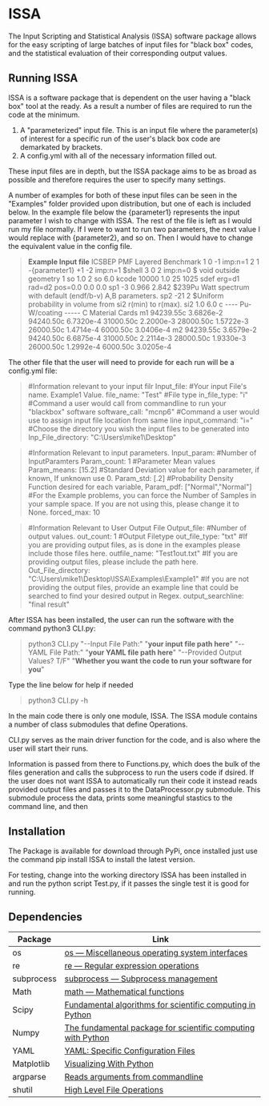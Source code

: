 # ISSA
The Input Scripting and Statistical Analysis (ISSA) software package allows for the easy scripting of large batches of input files for "black box" codes, and the statistical evaluation of their corresponding output values.

## Running ISSA
ISSA is a software package that is dependent on the user having a "black box" tool at the ready. As a result a number of files are required to run the code at the minimum.
1. A "parameterized" input file. This is an input file where the parameter(s) of interest for a specific run of the user's black box code are demarkated by brackets. 
2. A config.yml with all of the necessary information filled out. 

These input files are in depth, but the ISSA package aims to be as broad as possible and therefore requires the user to specify many settings.

A number of examples for both of these input files can be seen in the "Examples" folder provided upon distribution, but one of each is included below. In the example file below the {parameter1} represents the input parameter I wish to change with ISSA. The rest of the file is left as I would run my file normally.  If I were to want to run two parameters, the next value I would replace with {parameter2}, and so on. Then I would have to change the equivalent value in the config file.

>**Example Input file**
>ICSBEP PMF Layered Benchmark
1   0    -1  imp:n=1
2 1 -{parameter1} +1 -2 imp:n=1 $shell 
3 0 2 imp:n=0  $ void outside geometry
1 so 1.0
2 so 6.0
kcode 10000  1.0  25  1025
sdef erg=d1  rad=d2  pos=0.0 0.0 0.0
sp1    -3     0.966  2.842   $239Pu Watt spectrum with default (endf/b-v) A,B parameters.
sp2   -21     2              $Uniform probability in volume from si2 r(min) to r(max).
si2     1.0   6.0
c  ---- Pu-W/coating -----
C Material Cards
m1 94239.55c 3.6826e-2
    94240.50c 6.7320e-4
    31000.50c 2.2000e-3
    28000.50c 1.5722e-3
    26000.50c 1.4714e-4
    6000.50c 3.0406e-4
m2 94239.55c 3.6579e-2
    94240.50c 6.6875e-4
    31000.50c 2.2114e-3
    28000.50c 1.9330e-3
    26000.50c 1.2992e-4
    6000.50c 3.0205e-4

The other file that the user will need to provide for each run will be a config.yml file:
>#Information relevant to your input filr
Input_file:
    #Your input File's name. Example1 Value.
    file_name: "Test"
    #File type
    in_file_type: "i"
    #Command a user would call from commandline to run your "blackbox" software
    software_call: "mcnp6"
    #Command a user would use to assign input file location from same line
    input_command: "i="
    #Choose the directory you wish the input files to be generated into
    Inp_File_directory: "C:\\Users\\mike1\\Desktop"
    
>#Information Relevant to input parameters.
Input_param:
    #Number of InputParamters 
    Param_count: 1
    #Parameter Mean values
    Param_means: [15.2]
    #Standard Deviation value for each parameter, if known, If unknown use 0.
    Param_std: [.2]
    #Probability Density Function desired for each variable, 
    Param_pdf: ["Normal","Normal"]
    #For the Example problems, you can force the Number of Samples in your sample space. If you are not using this, please change it to None.
    forced_max: 10
    
>#Information Relevant to User Output File
Output_file:
    #Number of output values.
    out_count: 1
    #Output Filetype
    out_file_type: "txt"
    #If you are providing output files, as is done in the examples please include those files here.
    outfile_name: "Test1out.txt"
    #If you are providing output files, please include the path here.
    Out_File_directory: "C:\\Users\\mike1\\Desktop\\ISSA\\Examples\\Example1"
    #If you are not providing the output files, provide an example line that could be searched to find your desired output in Regex.
    output_searchline: "final result"


After ISSA has been installed, the user can run the software with the command python3 CLI.py:
>python3 CLI.py "--Input File Path:" "**your input file path here**" "--YAML File Path:" "**your YAML file path here**" "--Provided Output Values? T/F" "**Whether you want the code to run your software for you**"

Type the line below for help if needed
>python3 CLI.py -h 

In the main code there is only one module, ISSA. The ISSA module contains a number of class submodules that define Operations.

CLI.py serves as the main driver function for the code, and is also where the user will start their runs.

Information is passed from there to Functions.py, which does the bulk of the files generation and calls the subprocess to run the users code if dsired. If the user does not want ISSA to automatically run their code it instead reads provided output files and passes it to the DataProcessor.py submodule. This submodule process the data, prints some meaningful stastics to the command line, and then 

## Installation

The Package is available for download through PyPi, once installed just use the command pip install ISSA to install the latest version.

For testing, change into the working directory ISSA has been installed in and run the python script Test.py, if it passes the single test it is good for running.


## Dependencies
| Package | Link |
| ------ | ------ |
| os | [os — Miscellaneous operating system interfaces][PlDb] |
| re | [re — Regular expression operations][PlGh] |
| subprocess | [subprocess — Subprocess management][PlGd] |
| Math | [math — Mathematical functions][PlOd] |
| Scipy | [Fundamental algorithms for scientific computing in Python][PlMe] |
| Numpy | [The fundamental package for scientific computing with Python][PlGa] |
| YAML | [YAML: Specific Configuration Files][yaml] |
| Matplotlib | [Visualizing With Python][PlGc] |
| argparse | [Reads arguments from commandline][argparse] |
| shutil | [High Level File Operations][shutil] |





[PlDb]: <https://docs.python.org/3/library/os.html>
[PlGh]: <https://docs.python.org/3/library/re.html>
[PlGd]: <https://docs.python.org/3/library/subprocess.html>
[PlOd]: <https://docs.python.org/3/library/math.html>
[PlMe]: <https://scipy.org/>
[PlGa]: <https://numpy.org/>
[yaml]: <https://pyyaml.org/>
[PlGc]: <https://matplotlib.org/>
[argparse]: https://docs.python.org/3/library/argparse.html#module-argparse
[shutil]: https://docs.python.org/3/library/shutil.html#module-shutil
